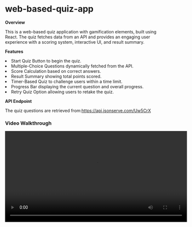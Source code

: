 # web-based-quiz-app
<strong>Overview</strong>

This is a web-based quiz application with gamification elements, built using React. The quiz fetches data from an API and provides an engaging user experience with a scoring system, interactive UI, and result summary.

<strong>Features</strong>

<li>Start Quiz Button to begin the quiz.
<li>Multiple-Choice Questions dynamically fetched from the API.
<li>Score Calculation based on correct answers.
<li>Result Summary showing total points scored.
<li>Timer-Based Quiz to challenge users within a time limit.
<li>Progress Bar displaying the current question and overall progress.
<li>Retry Quiz Option allowing users to retake the quiz.

<strong>API Endpoint</strong>

The quiz questions are retrieved from:https://api.jsonserve.com/Uw5CrX

### Video Walkthrough

<video width="600" controls>
  <source src="PASTE_VIDEO_URL_HERE" type="video/mp4">
  Your browser does not support the video tag.
</video>
